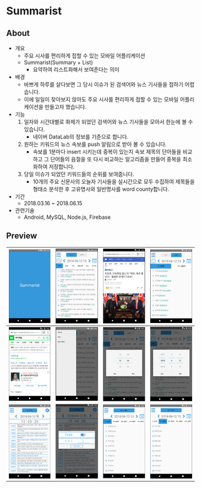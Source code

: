 # Summarist

## About
- 개요
  - 주요 시사를 편리하게 접할 수 있는 모바일 어플리케이션
  - Summarist(Summary + List)
    - 요약하여 리스트화해서 보여준다는 의미
- 배경
  - 바쁘게 하루를 살다보면 그 당시 이슈가 된 검색어와 뉴스 기사들을 접하기 어렵습니다.
  - 이에 일일이 찾아보지 않아도 주요 시사를 편리하게 접할 수 있는 모바일 어플리케이션을 만들고자 했습니다.
- 기능
  1. 일자와 시간대별로 화제가 되었던 검색어와 뉴스 기사들을 모아서 한눈에 볼 수 있습니다.
      - 네이버 DataLab의 정보를 기준으로 합니다.
  2. 원하는 키워드의 뉴스 속보를 push 알림으로 받아 볼 수 있습니다.
      - 속보를 1분마다 insert 시키는데 중복이 있는지 속보 제목의 단어들을 비교하고 그 단어들의 음절을 또 다시 비교하는 알고리즘을 만들어 중복을 최소화하여 저장합니다.
  3. 당일 이슈가 되었던 키워드들의 순위를 보여줍니다.
      - 10개의 주요 신문사의 오늘자 기사들을 실시간으로 모두 수집하여 제목들을 형태소 분석한 후 고유명사와 일반명사를 word county합니다.
- 기간
  - 2018.03.16 ~ 2018.06.15
- 관련기술
  - Android, MySQL, Node.js, Firebase

## Preview
| ![01](./readme_image/01.png) | ![02](./readme_image/02.png) | ![03](./readme_image/03.png) | ![04](./readme_image/04.png) |
|:---:|:---:|:---:|:---:|
| ![05](./readme_image/05.png) | ![06](./readme_image/06.png) | ![07](./readme_image/07.png) | ![08](./readme_image/08.png) |
| ![09](./readme_image/09.png) | ![11](./readme_image/11.png) | ![12](./readme_image/12.png) | ![13](./readme_image/13.png) |
